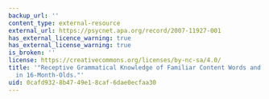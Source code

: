```yaml
---
backup_url: ''
content_type: external-resource
external_url: https://psycnet.apa.org/record/2007-11927-001
has_external_licence_warning: true
has_external_license_warning: true
is_broken: ''
license: https://creativecommons.org/licenses/by-nc-sa/4.0/
title: '"Receptive Grammatical Knowledge of Familiar Content Words and Inflection
  in 16-Month-Olds."'
uid: 0cafd932-8b47-49e1-8caf-6dae0ecfaa30
---
```


